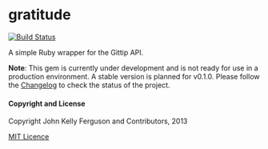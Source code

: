 gratitude
=========
[![Build Status](https://travis-ci.org/johnkellyferguson/gratitude.png)](https://travis-ci.org/johnkellyferguson/gratitude)

A simple Ruby wrapper for the Gittip API.

**Note**: This gem is currently under development and is not ready for use in a production environment. A stable version is planned for v0.1.0. Please follow the [Changelog](CHANGELOG.md) to check the status of the project.

#### Copyright and License

Copyright John Kelly Ferguson and Contributors, 2013

[MIT Licence](LICENSE.txt)
